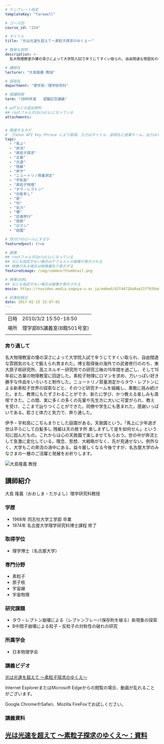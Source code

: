 ```yaml
---
# テンプレート指定
templateKey: "farewell"

# コースID
course_id: "224"

# タイトル
title: "光は光速を超えて〜素粒子探求のゆくえ〜"

# 簡単な説明
description: >-
  名大物理教室の懐の深さによって大学院入試で辛うじてすくい取られ、自由闊達な雰囲気のもとで鍛えられ育まれた。博士取得後の海外での武者修行ののち、東大原子核研究所、高エネルギー研究所での研究三昧の15年間を過ごし、そして15年前に古巣の物理教室に回遊した。素粒子物理にロマンを求め、力いっぱい好き勝手な作品をいろいろと制作した。ニュートリノ質量測定からタウ・レプトンによる新素粒子世界の探索などと、そ ....

# 講師名
lecturer: "大島隆義 教授"

# 部局名
department: "理学部／理学研究科"

# 開講時限
term: "2009年度	退職記念講義"

# pdfなどの追加資料
## rootフォルダはstaticになっている
attachments:


# 関連するタグ
# （Yahoo API Key-Phrase により取得。入力はタイトル、部局名と授業ホーム、出力はキーフレーズ（tags））
tags:
  - "馬上"
  - "奔流"
  - "素粒子探求"
  - "古巣"
  - "光速"
  - "残躯"
  - "伊予"
  - "ニュートリノ質量測定"
  - "宇和島"
  - "素粒子物理"
  - "タウ・レプトン"
  - "白髪多し"
  - "是"
  - "句"
  - "気力"
  - "懐"
  - "武者修行"
  - "探索"
  - "ロマン"
  - "庭園"

# 色付けのロールにするか
featuredpost: true

# 画像
## rootフォルダはstaticになっている
## なにも指定がない場合はデフォルトの画像が表示される
## 映像がある場合は映像優先で表示する
featuredimage: /img/common/thumbnail.png

# 映像のURL
## なにも指定がない場合は画像が表示される
movie: https://nuvideo.media.nagoya-u.ac.jp/embed/b2f44728a8ae21ff659a6be5362c816fb73e7158

# 記事投稿日
date: 2017-02-15 15:47:02
---
```


|   |   |
|---|---|
| 日時 | 2010/3/2  15:50-16:50 |
| 場所 | 理学部B5講義室(B館501号室) |
|   |   |


### 奔り通して

名大物理教室の懐の深さによって大学院入試で辛うじてすくい取られ、自由闊達な雰囲気のもとで鍛えられ育まれた。博士取得後の海外での武者修行ののち、東大原子核研究所、高エネルギー研究所での研究三昧の15年間を過ごし、そして15年前に古巣の物理教室に回遊した。素粒子物理にロマンを求め、力いっぱい好き勝手な作品をいろいろと制作した。ニュートリノ質量測定からタウ・レプトンによる新素粒子世界の探索などと、そのつど研究チームを組織し、果敢に挑み続けた。また、教育にもたずさわることができ、新たに学び、かつ教える楽しみも満喫できた。この間、実に多くの多くの先輩や先生方に大いに可愛がられ、教えを受け、ここまで辿りつくことができた。同僚や学生にも恵まれた。感謝いっぱいである。若さと体力と気力で、奔り通した。

伊予・宇和島にこぢんまりとした庭園がある。天赦園という。「馬上に少年過ぎ 世は平らにして白髪多し 残躯は天の赦す所 楽しまずして是を如何せん」という句に因んだもの。これからは心の天赦園で楽しませてもらおう。世の中が奔流として急激に変化している。理念、思想、大戦略がなく、先が見通せない。例外なく、大学もこの奔流の渦中にある。益々厳しくなる今後ですが、名古屋大学のみなさまの一層のご活躍と発展をお祈りします。


![大島隆義 教授](https://ocw.nagoya-u.jp/files/224/s_ohshima.jpg) 

## 講師紹介

大島 隆義（おおしま・たかよし）理学研究科教授

### 学歴

* 1968年 同志社大学工学部 卒業
* 1974年 名古屋大学理学研究科博士課程 修了

### 取得学位

* 理学博士（名古屋大学）

### 専門分野

* 素粒子
* 原子核
* 宇宙線
* 宇宙物理

### 研究課題

* タウ・レプトン崩壊による（レプトンフレーバ保存則を破る）新現象の探索
* B中間子崩壊による粒子・反粒子の対称性の破れの研究

### 所属学会

* 日本物理学会


### 講義ビデオ

<a href="https://nuvideo.media.nagoya-u.ac.jp/embed/b2f44728a8ae21ff659a6be5362c816fb73e7158" target="blank">光は光速を超えて 〜素粒子探求のゆくえ〜</a>


Internet ExplorerまたはMicrosoft Edgeからの閲覧の場合、動画が乱れることがございます。

Google ChromeやSafari、Mozilla FireFoxでお試しください。

### 講義資料

[光は光速を超えて 〜素粒子探求のゆくえ〜：資料](https://ocw.nagoya-u.jp/files/224/pohshima.pdf) 
-----